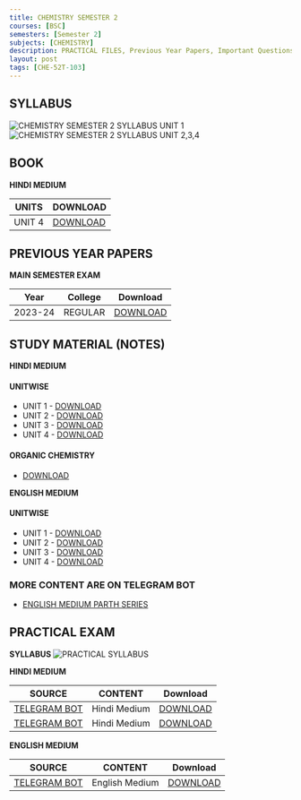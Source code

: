 ```yaml
---
title: CHEMISTRY SEMESTER 2
courses: [BSC]
semesters: [Semester 2]
subjects: [CHEMISTRY]
description: PRACTICAL FILES, Previous Year Papers, Important Questions, Syllabus and more study materials
layout: post
tags: [CHE-52T-103]
---
```

## SYLLABUS
![CHEMISTRY SEMESTER 2 SYLLABUS UNIT 1](https://assets.edumate.life/dl/id/194/CHEMISTRY-SEMESTER-2-SYLLABUS-UNIT-1.jpg)
![CHEMISTRY SEMESTER 2 SYLLABUS UNIT 2,3,4](https://assets.edumate.life/dl/id/196/Chemistry-semestry-2-unit-2,3,4.jpg)


## BOOK
**HINDI MEDIUM**

|UNITS|DOWNLOAD|
|-----|--------|
|UNIT 4|[DOWNLOAD](https://assets.edumate.life/dl/id/178/UNIT_4.PDF)|

## PREVIOUS YEAR PAPERS 

**MAIN SEMESTER EXAM**

| Year     | College | Download |
|----------|---------|----------|
|2023-24 | REGULAR | [DOWNLOAD](https://assets.edumate.life/dl/id/188/Che-sem-2-2023-24.pdf)|


## STUDY MATERIAL (NOTES)


**HINDI MEDIUM**

#### UNITWISE  

   - UNIT 1 - [DOWNLOAD](https://assets.edumate.life/dl/a-id/a68a95302921409.48501932)
   - UNIT 2 - [DOWNLOAD](https://assets.edumate.life/dl/a-id/a68a954b26591f5.80832290)
   - UNIT 3 - [DOWNLOAD](https://assets.edumate.life/dl/a-id/a68a9551a9715d4.23180698)
   - UNIT 4 - [DOWNLOAD](https://assets.edumate.life/dl/id/180/Chemical_kinetics.pdf)

#### ORGANIC CHEMISTRY 
  - [DOWNLOAD](https://drive.google.com/uc?id=10zPJF361DAAzFQgmM7iVwnWM0yokDzL7&export=download)

**ENGLISH MEDIUM**

#### UNITWISE  

   - UNIT 1 - [DOWNLOAD](https://assets.edumate.life/dl/a-id/a68a95302921409.48501932)
   - UNIT 2 - [DOWNLOAD](https://assets.edumate.life/dl/a-id/a68a954b26591f5.80832290)
   - UNIT 3 - [DOWNLOAD](https://assets.edumate.life/dl/a-id/a68a9551a9715d4.23180698)
   - UNIT 4 - [DOWNLOAD](https://assets.edumate.life/dl/id/180/Chemical_kinetics.pdf)

### MORE CONTENT ARE ON TELEGRAM BOT
 - [ENGLISH MEDIUM PARTH SERIES](https://t.me/Rajasthan_UniversityBot)



## PRACTICAL EXAM
**SYLLABUS**
![PRACTICAL SYLLABUS](https://assets.edumate.life/dl/id/186/photo_1755927023.jpg)

**HINDI MEDIUM**

| SOURCE   | CONTENT | Download |
|----------|---------|----------|
|[TELEGRAM BOT](https://t.me/Rajasthan_UniversityBot) | Hindi Medium | [DOWNLOAD](https://assets.edumate.life/dl/id/190/CHEMISTRY_2ND_SEM_PRACTICAL_FILE.pdf)|
|[TELEGRAM BOT](https://t.me/Rajasthan_UniversityBot) | Hindi Medium | [DOWNLOAD](https://drive.google.com/uc?id=1ng7aD9DvbDsK0XTQaFd3xqS5bzjoFXdd&export=download)|


**ENGLISH MEDIUM**

| SOURCE   | CONTENT | Download |
|----------|---------|----------|
|[TELEGRAM BOT](https://t.me/Rajasthan_UniversityBot) | English Medium | [DOWNLOAD](https://assets.edumate.life/dl/id/192/chemisry_practical.pdf)|
